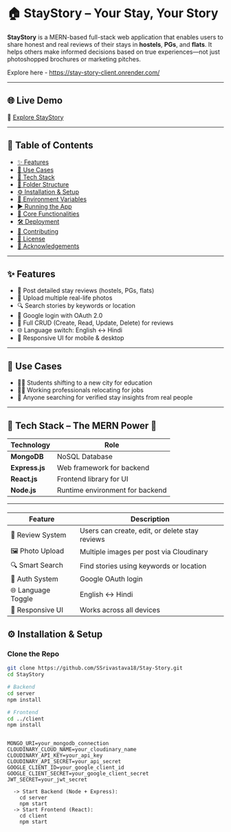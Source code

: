 # 🏠 StayStory – Your Stay, Your Story

**StayStory** is a MERN-based full-stack web application that enables users to share honest and real reviews of their stays in **hostels**, **PGs**, and **flats**. It helps others make informed decisions based on true experiences—not just photoshopped brochures or marketing pitches.

Explore here - https://stay-story-client.onrender.com/  

---

## 🌐 Live Demo

🔗 [Explore StayStory](https://www.linkedin.com/posts/stay-story-416730370_staystory-realstays-hostelreview-activity-7342958361568530433-Ol9N?utm_source=share&utm_medium=member_desktop&rcm=ACoAAFvxyVIBBpo1V1vRF44_j72jGZZK66AX-0o)

---

## 📖 Table of Contents

- [✨ Features](#-features)
- [🎯 Use Cases](#-use-cases)
- [🧰 Tech Stack](#-tech-stack)
- [📁 Folder Structure](#-folder-structure)
- [⚙️ Installation & Setup](#️-installation--setup)
- [🔐 Environment Variables](#-environment-variables)
- [▶️ Running the App](#️-running-the-app)
- [🌟 Core Functionalities](#-core-functionalities)
- [🛠 Deployment](#-deployment)
- [🤝 Contributing](#-contributing)
- [📄 License](#-license)
- [🙏 Acknowledgements](#-acknowledgements)

---

## ✨ Features

- 📝 Post detailed stay reviews (hostels, PGs, flats)
- 📸 Upload multiple real-life photos
- 🔍 Search stories by keywords or location
- 🔐 Google login with OAuth 2.0
- 🧰 Full CRUD (Create, Read, Update, Delete) for reviews
- 🌐 Language switch: English ↔ Hindi
- 📱 Responsive UI for mobile & desktop

---

## 🎯 Use Cases

- 🧑‍🎓 Students shifting to a new city for education
- 👩‍💼 Working professionals relocating for jobs
- 🧭 Anyone searching for verified stay insights from real people

---

## 🧰 Tech Stack – The MERN Power 💪

| Technology | Role                 |
|------------|----------------------|
| **MongoDB**| NoSQL Database       |
| **Express.js** | Web framework for backend |
| **React.js**   | Frontend library for UI |
| **Node.js**    | Runtime environment for backend |

---

####
| Feature            | Description                                    |
| ------------------ | ---------------------------------------------- |
| 🧾 Review System   | Users can create, edit, or delete stay reviews |
| 🖼 Photo Upload    | Multiple images per post via Cloudinary         |
| 🔍 Smart Search    | Find stories using keywords or location        |
| 🔐 Auth System     | Google OAuth login                             |
| 🌐 Language Toggle | English ↔ Hindi                                |
| 🎨 Responsive UI   | Works across all devices                       |
####


## ⚙️ Installation & Setup

### Clone the Repo

```bash
git clone https://github.com/SSrivastava18/Stay-Story.git
cd StayStory

# Backend
cd server
npm install

# Frontend
cd ../client
npm install
```

```Environment Variables

MONGO_URI=your_mongodb_connection
CLOUDINARY_CLOUD_NAME=your_cloudinary_name
CLOUDINARY_API_KEY=your_api_key
CLOUDINARY_API_SECRET=your_api_secret
GOOGLE_CLIENT_ID=your_google_client_id
GOOGLE_CLIENT_SECRET=your_google_client_secret
JWT_SECRET=your_jwt_secret

```

```Running the App Locally
  -> Start Backend (Node + Express):
    cd server
    npm start
  -> Start Frontend (React):
    cd client
    npm start
```




    
  



